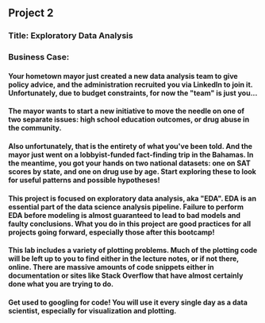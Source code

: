## Project 2

### Title: Exploratory Data Analysis


### Business Case:

#### Your hometown mayor just created a new data analysis team to give policy advice, and the administration recruited you via LinkedIn to join it. Unfortunately, due to budget constraints, for now the "team" is just you...

#### The mayor wants to start a new initiative to move the needle on one of two separate issues: high school education outcomes, or drug abuse in the community.

#### Also unfortunately, that is the entirety of what you've been told. And the mayor just went on a lobbyist-funded fact-finding trip in the Bahamas. In the meantime, you got your hands on two national datasets: one on SAT scores by state, and one on drug use by age. Start exploring these to look for useful patterns and possible hypotheses!

#### This project is focused on exploratory data analysis, aka "EDA". EDA is an essential part of the data science analysis pipeline. Failure to perform EDA before modeling is almost guaranteed to lead to bad models and faulty conclusions. What you do in this project are good practices for all projects going forward, especially those after this bootcamp!

#### This lab includes a variety of plotting problems. Much of the plotting code will be left up to you to find either in the lecture notes, or if not there, online. There are massive amounts of code snippets either in documentation or sites like Stack Overflow that have almost certainly done what you are trying to do.

#### Get used to googling for code! You will use it every single day as a data scientist, especially for visualization and plotting.
